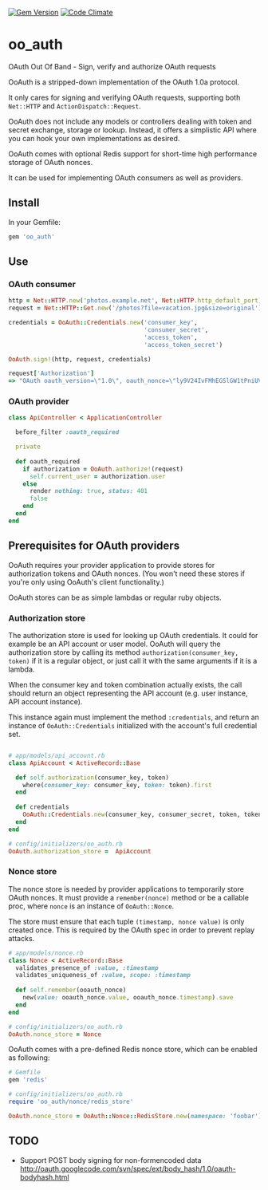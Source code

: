 [![Gem Version](https://badge.fury.io/rb/oo_auth.png)](http://badge.fury.io/rb/oo_auth) [![Code Climate](https://codeclimate.com/github/mtgrosser/oo_auth.png)](https://codeclimate.com/github/mtgrosser/oo_auth)

# oo_auth

OAuth Out Of Band - Sign, verify and authorize OAuth requests

OoAuth is a stripped-down implementation of the OAuth 1.0a protocol.

It only cares for signing and verifying OAuth requests, supporting both
```Net::HTTP``` and  ```ActionDispatch::Request```.

OoAuth does not include any models or controllers dealing with token and
secret exchange, storage or lookup. Instead, it offers a simplistic API
where you can hook your own implementations as desired.

OoAuth comes with optional Redis support for short-time high performance storage
of OAuth nonces.

It can be used for implementing OAuth consumers as well as providers.

## Install

In your Gemfile:

```ruby
gem 'oo_auth'
```

## Use

### OAuth consumer

```ruby
http = Net::HTTP.new('photos.example.net', Net::HTTP.http_default_port)
request = Net::HTTP::Get.new('/photos?file=vacation.jpg&size=original')

credentials = OoAuth::Credentials.new('consumer_key',
                                      'consumer_secret',
                                      'access_token',
                                      'access_token_secret')

OoAuth.sign!(http, request, credentials)

request['Authorization']
=> "OAuth oauth_version=\"1.0\", oauth_nonce=\"ly9V24IvFMhEGSlGW1tPniUVnVzQkWvn4W6Bwtmc4\", oauth_timestamp=\"1384116351\", oauth_signature_method=\"HMAC-SHA1\", oauth_consumer_key=\"consumer_key\", oauth_token=\"access_token\", oauth_signature=\"5G1ktyWhicZGnSu2AKkjok9%2BMPo%3D\""
```

### OAuth provider

```ruby
class ApiController < ApplicationController

  before_filter :oauth_required

  private
  
  def oauth_required
    if authorization = OoAuth.authorize!(request)
      self.current_user = authorization.user
    else
      render nothing: true, status: 401
      false
    end
  end
end
```

## Prerequisites for OAuth providers

OoAuth requires your provider application to provide stores for authorization tokens 
and OAuth nonces. (You won't need these stores if you're only using OoAuth's client
functionality.)

OoAuth stores can be as simple lambdas or regular ruby objects.

### Authorization store

The authorization store is used for looking up OAuth credentials. It could for example
be an API account or user model. OoAuth will query the authorization store by calling
its method `authorization(consumer_key, token)` if it is a regular object, or just
call it with the same arguments if it is a lambda.

When the consumer key and token combination actually exists, the call should return
an object representing the API account (e.g. user instance, API account instance).

This instance again must implement the method `:credentials`, and return an instance
of `OoAuth::Credentials` initialized with the account's full credential set.

```ruby

# app/models/api_account.rb
class ApiAccount < ActiveRecord::Base

  def self.authorization(consumer_key, token)
    where(consumer_key: consumer_key, token: token).first
  end
  
  def credentials
    OoAuth::Credentials.new(consumer_key, consumer_secret, token, token_secret)
  end
end

# config/initializers/oo_auth.rb
OoAuth.authorization_store =  ApiAccount
```

### Nonce store

The nonce store is needed by provider applications to temporarily store OAuth nonces.
It must provide a `remember(nonce)` method or be a callable proc, where `nonce` is an
instance of `OoAuth::Nonce`. 

The store must ensure that each tuple `(timestamp, nonce value)` is only created once.
This is required by the OAuth spec in order to prevent replay attacks.

```ruby
# app/models/nonce.rb
class Nonce < ActiveRecord::Base
  validates_presence_of :value, :timestamp
  validates_uniqueness_of :value, scope: :timestamp
  
  def self.remember(ooauth_nonce)
    new(value: ooauth_nonce.value, ooauth_nonce.timestamp).save
  end
end

# config/initializers/oo_auth.rb
OoAuth.nonce_store = Nonce
```

OoAuth comes with a pre-defined Redis nonce store, which can be enabled as following:
```ruby
# Gemfile
gem 'redis'

# config/initializers/oo_auth.rb
require 'oo_auth/nonce/redis_store'

OoAuth.nonce_store = OoAuth::Nonce::RedisStore.new(namespace: 'foobar')
```

## TODO

* Support POST body signing for non-formencoded data
  http://oauth.googlecode.com/svn/spec/ext/body_hash/1.0/oauth-bodyhash.html
